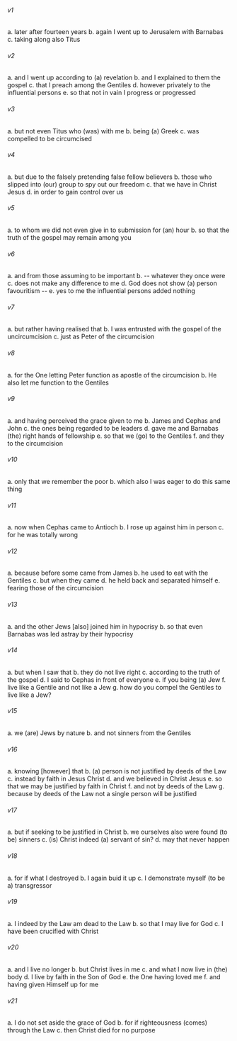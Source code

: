 ###### v1
a. later after fourteen years
b. again I went up to Jerusalem with Barnabas
c. taking along also Titus

###### v2
a. and I went up according to (a) revelation
b. and I explained to them the gospel
c. that I preach among the Gentiles
d. however privately to the influential persons
e. so that not in vain I progress or progressed

###### v3
a. but not even Titus who (was) with me
b. being (a) Greek
c. was compelled to be circumcised

###### v4
a. but due to the falsely pretending false fellow believers
b. those who slipped into (our) group to spy out our freedom
c. that we have in Christ Jesus
d. in order to gain control over us

###### v5
a. to whom we did not even give in to submission for (an) hour
b. so that the truth of the gospel may remain among you

###### v6
a. and from those assuming to be important
b. -- whatever they once were
c. does not make any difference to me
d. God does not show (a) person favouritism --
e. yes to me the influential persons added nothing

###### v7
a. but rather having realised that
b. I was entrusted with the gospel of the uncircumcision
c. just as Peter of the circumcision

###### v8
a. for the One letting Peter function as apostle of the circumcision
b. He also let me function to the Gentiles

###### v9
a. and having perceived the grace given to me
b. James and Cephas and John
c. the ones being regarded to be leaders
d. gave me and Barnabas (the) right hands of fellowship
e. so that we (go) to the Gentiles
f. and they to the circumcision

###### v10
a. only that we remember the poor
b. which also I was eager to do this same thing

###### v11
a. now when Cephas came to Antioch
b. I rose up against him in person
c. for he was totally wrong

###### v12
a. because before some came from James
b. he used to eat with the Gentiles
c. but when they came
d. he held back and separated himself
e. fearing those of the circumcision

###### v13
a. and the other Jews [also] joined him in hypocrisy
b. so that even Barnabas was led astray by their hypocrisy

###### v14
a. but when I saw that
b. they do not live right
c. according to the truth of the gospel
d. I said to Cephas in front of everyone
e. if you being (a) Jew
f. live like a Gentile and not like a Jew
g. how do you compel the Gentiles to live like a Jew?

###### v15
a. we (are) Jews by nature
b. and not sinners from the Gentiles

###### v16
a. knowing [however] that
b. (a) person is not justified by deeds of the Law
c. instead by faith in Jesus Christ
d. and we believed in Christ Jesus
e. so that we may be justified by faith in Christ
f. and not by deeds of the Law
g. because by deeds of the Law not a single person will be justified

###### v17
a. but if seeking to be justified in Christ
b. we ourselves also were found (to be) sinners
c. (is) Christ indeed (a) servant of sin?
d. may that never happen

###### v18
a. for if what I destroyed
b. I again buid it up
c. I demonstrate myself (to be a) transgressor

###### v19
a. I indeed by the Law am dead to the Law
b. so that I may live for God
c. I have been crucified with Christ

###### v20
a. and I live no longer
b. but Christ lives in me
c. and what I now live in (the) body
d. I live by faith in the Son of God
e. the One having loved me
f. and having given Himself up for me

###### v21
a. I do not set aside the grace of God
b. for if righteousness (comes) through the Law
c. then Christ died for no purpose


